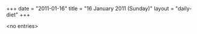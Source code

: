 +++
date = "2011-01-16"
title = "16 January 2011 (Sunday)"
layout = "daily-diet"
+++

\<no entries\>